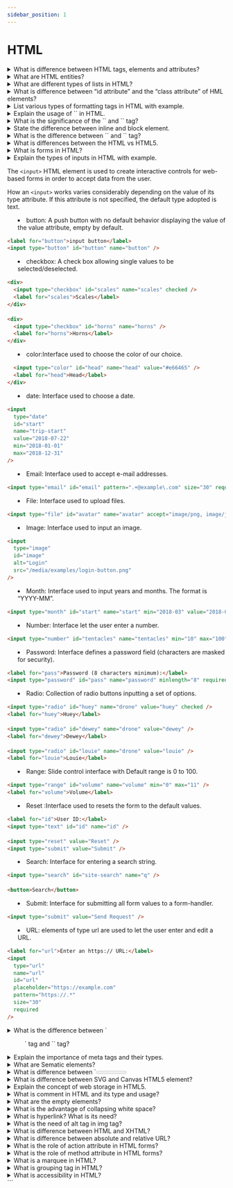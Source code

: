 ```yaml
---
sidebar_position: 1
---
```


# HTML

<details >
<summary>
What is difference between HTML tags, elements and attributes?
</summary>

### Html Elements:

An Html Element consists of an opening and closing tag with the content inserted in between:

For Example:

```html
<p>Content goes here...</p>
```

### Html tag:

The HTML tag is just an opening or closing entity.

For Example:

```html
<p></p>
```

![alt text](JFL1P.png)

### HTML attributes

An attribute defines a property for an element, consists of an attribute/value pair, and appears within the element’s start tag. An element’s start tag may contain any number of space separated attribute/value pairs.

```html
<a href="https://www.google.com">Visit Link</a>
```

</details>

<details >
<summary>
 What are HTML entities?
</summary>

### Entity

An HTML entity is a piece of text ("string") that begins with an ampersand (&) and ends with a semicolon (;). HTML entities are frequently used to display reserved characters (which would otherwise be interpreted as HTML code), and invisible characters (like non-breaking spaces). You can also use HTML character entities in place of other characters that are difficult to type with a standard keyboard.

### Reserved characters

Some special characters are reserved for use in HTML, meaning that your browser will parse them as HTML code. For example, if you use the less-than (<) sign, the browser interprets any text that follows as a tag.

To display these characters as text, replace them with their corresponding character entities.

```html
&amp;
<!-- Interpreted as the beginning of an entity or character reference '&' -->

&lt;
<!--Interpreted as the beginning of a  tag '<' -->

&gt;
<!--Interpreted as the ending of a tag '>' -->

&copy;
<!--Interpreted as the copyright sign '©'-->

&deg;
<!--Interpreted as the degree symbol '°'-->
```

</details>

<details >
<summary>
 What are different types of lists in HTML?
</summary>

## HTML List

HTML lists allow the content to follow a proper semantic structure. All the tags in the list require opening and closing tags.
There are 3 types of lists in HTML, namely:

- Unordered List
- Ordered List
- Description List

### Unordered list

Unordered List: An Unordered list is used to create a list of related items, in bulleted or unordered format.

```html
<ul>
  <li>Item1</li>
  <li>Item2</li>
  <li>Item3</li>
  ...
</ul>
```

## Ordered lists

The Ordered lists have an order which is either numerical or alphabetical.

```html
<ol>
  <li>Item1</li>
  <li>Item2</li>
  <li>Item3</li>
  ...
</ol>
```

## Description List

A description list is a type of list where each item has a description. It is also known as a definition list.

```html
<dl>
  <!--<dl>: It defines the start of the list.-->
  <dt>Code</dt>
  <!--<dt>: It defines a item.-->
  <dd>- Code all day!</dd>
  <!--<dd>: It defines the description of each item.-->
  <dt>Eat</dt>
  <dd>- Eat healthy food</dd>
  <dt>Sleep</dt>
  <dd>- Sleep soundly!</dd>
</dl>
```

</details>

<details >
<summary>
What is difference between “id attribute” and the “class attribute” of HML elements?
</summary>

In HTML, the "id" and "class" attributes are used to identify and style elements, but they have different purposes.

The "id" attribute is used to uniquely identify an element on a web page. Each "id" value should be unique within the HTML document. It is often used to target specific elements with CSS or JavaScript for styling or functionality.

On the other hand, the "class" attribute is used to group together elements that share a common purpose or style. Multiple elements can have the same "class" value, allowing them to be styled or targeted as a group using CSS or JavaScript.

In summary, "id" is used to uniquely identify a single element, while "class" is used to group multiple elements together.

</details>

<details >
<summary>
List various types of formatting tags in HTML with example.
</summary>

- `<b>` - Bold text
- `<strong>` - Important text
- `<i>` - Italic text
- `<em>` - Emphasized text
- `<mark>` - Marked text
- `<del>` - Deleted text
- `<ins>` - Inserted text
- `<strike>` - strike text
- `<u>` - underline text
- `<sub>` - Subscript text
- `<sup>` - Superscript text
- `<big>` - Big text (1 unit of base text size)
- `<small>` - Smaller text
- `<tt>` - browser's default monospace text

```html
<!--Text in Bold-->
<p><b>Bold Text</b></p>

<!--Text in Strong-->
<p><strong> Strong Text</strong></p>

<!--Text in Italics-->
<p><i>The Text inside italic Tag</i></p>

<!--Text in Emphasize-->
<p><em>Emphasized Text</em></p>

<!-- small text -->
<small>The text inside small Tag</small>

<!-- Big text-->
<big>The text inside big Tag</big>

<!--Text in Superscript-->
superscript <sup>Text</sup>

<!--Text in Subscript-->
subscript<sub>Text</sub>

<!--Deleting andText in Insert-->
<p>
  The TajMahal is located in
  <del>Bombay</del>
  <ins>Agra</ins>
</p>

<!--Text in Highlight-->
<mark>Highlighted Text</mark>

<!-- monospace text -->
<tt>Monospace text</tt>

<!-- underline text -->
<u>underline text</u>
```

</details>

<details >
<summary>
Explain the usage of `<!DOCTYPE>` in HTML.
</summary>

### `<!DOCTYPE>`

tag is used to inform the browser about the version of HTML used in the document. It is called as the document type declaration (DTD). Technically <! DOCTYPE > is not a tag/element, it just an instruction to the browser about the document type.

</details>

<details >
<summary>
What is the significance of the `<head>` and `<body>` tag?
</summary>
                    Lorem ipsum dolor, sit amet consectetur adipisicing elit. Laboriosam fuga qui nesciunt ipsa eius laborum repudiandae aut dignissimos voluptatum, perspiciatis molestias numquam iste, dolores veniam. Aliquam, pariatur dolore quia non explicabo eius! Pariatur omnis quam quo molestias sequi, non quod consequatur beatae rem blanditiis inventore ratione quisquam aspernatur facere vel?

</details>

<details >
<summary>
 State the difference between inline and block element.
</summary>

## Block elements:

They consume the entire width available irrespective of their sufficiency. They always start in a new line and have top and bottom margins. It does not contain any other elements next to it.

#### Examples of Block elements:

- `<h1>-<h6>`
- `<div>`
- `<hr>`
- `<li>`
- `<ul>`
- `<ol>`
- `<p>`
- `<table>`

#### Semantic block elements:

- `<header>`
- `<main>`
- `<section> `
- `<footer>`
- `<nav>`
- `<article>`
- `<aside>`

## Inline elements:

Inline elements occupy only enough width that is sufficient to it and allows other elements next to it which are inline. Inline elements don’t start from a new line and don’t have top and bottom margins as block elements have.

#### Examples of Inline elements:

- `<a>`
- `<b>`
- `<br>`
- `<script>`
- `<input>`
- `<img>`
- `<span>`
- `<label>`
</details>

<details >
<summary>
What is the difference between `<link>` and `<a.>`  tag?
</summary>

## `<link>` Tag:

This tag is used to establish a connection/relationship between the current document and some external resources that are associated with the webpage. The resource could be a CSS file, an icon used in the site, a manifest, etc.

It has certain attributes some of mostly used are the following.

- href= "URL"
- media= "media_query/media_type"
- rel= "relationship_with_resource"
- size= "HeightxWidth"
- type= "MIME_TYPE"

### Example:

```html
<html>
  <head>
    <title>Link Tag</title>
    <link rel="stylesheet" href="./externalResource.css" />
  </head>
  <body></body>
</html>
```

## `<a>` Tag:

This anchor tag establishes a hyperlink to an external or internal document of HTML, an address like email or telephone, and some kind of external URL address.

### Some of the commonly used attributes are:-

- href="URL"
- target="some_browsing_context"
- download="filename.ext"
- ping="URL"

### Example:

```html
<a href="https://www.google.com" target="_blank"> anchor tag </a>
```

</details>

<details >
<summary>
What is differences between the HTML vs HTML5.
</summary>

- HTML

HTML stands for Hyper Text Markup Language. It is used to design web pages using a markup language. HTML is a combination of Hypertext and Markup language

- HTML5

HTML 5 is the fifth and current version of HTML. It has improved the markup available for documents and has introduced application programming interfaces(API) and Document Object Model(DOM). It has introduced various new features like drag and drop, geo-location services

<table>
<col>
<col>
<thead>
<tr>
<th>HTML</th>
<th>HTML5</th>
</tr>
</thead>
<tbody>
<tr>
<td>It didn’t support audio and video without the use of flash player support.</td>
<td >It supports audio and video controls with the use of &lt;audio&gt; and &lt;video&gt; tags.</td>
</tr>
<tr>
<td>It uses cookies to store temporary data.td>
<td >It uses SQL databases and application cache to store offline data.</td>
</tr>
<tr>
<td >Does not allow JavaScript to run in the browser.</span></td>
<td >Allows JavaScript to run in the background. This is possible due to JS Web worker API in HTML5.</td>
</tr>
<tr>
<td >Vector graphics are possible in HTML with the help of various technologies such as VML, Silver-light, Flash, etc.</td>
<td >Vector graphics are additionally an integral part of HTML5 like SVG and Canvas.</td>
</tr>
<tr>
<td >It does not allow drag and drop effects.</td>
<td >It allows drag and drop effects.</td>
</tr>

<tr>
<td >It works with all old browsers.</td>
<td >It supported by all new browser like Firefox, Mozilla, Chrome, Safari, etc.</td>
</tr>
<tr>
<td >&lt;HTML&gt;,&lt;Body&gt; , and &lt;Head&gt; tags are mandatory while writing a HTML code.</td>
<td >These tags can be omitted while writing HTML code.</td>
</tr>

<tr>
<td >Elements like nav, header were not present.</td>
<td >New element for web structure like nav, header, footer etc.</td>
</tr>

<tr>
<td >It is almost impossible to get true GeoLocation of user with the help of browser.</td>
<td >One can track the GeoLocation of a user easily by using JS GeoLocation API.</td>
</tr>

</tbody>
</table>
</table>

</details>

<details >
<summary>
What is forms in HTML?
</summary>

HTML Form is a document that stores information of a user on a web server using interactive controls. An HTML form contains different kinds of information such as username, password, contact number, email id, etc.
The elements used in an HTML form are the check box, input box, radio buttons, submit buttons, etc. Using these elements the information of a user is submitted on a web server.

Example:

```html
<!DOCTYPE html>
<html>
  <body>
    <form>
      Username:<br />
      <input type="text" name="username" />
      <br />
      Email id:<br />
      <input type="text" name="email_id" />
      <br /><br />
      <input type="submit" value="Submit" />
    </form>
  </body>
</html>
```

</details>

<details >
<summary>
Explain the types of inputs in HTML with example.

The `<input>` HTML element is used to create interactive controls for web-based forms in order to accept data from the user.

How an `<input>` works varies considerably depending on the value of its type attribute. If this attribute is not specified, the default type adopted is text.

- button: A push button with no default behavior displaying the value of the value attribute, empty by default.

```html
<label for="button">input button</label>
<input type="button" id="button" name="button" />
```

- checkbox: A check box allowing single values to be selected/deselected.

```html
<div>
  <input type="checkbox" id="scales" name="scales" checked />
  <label for="scales">Scales</label>
</div>

<div>
  <input type="checkbox" id="horns" name="horns" />
  <label for="horns">Horns</label>
</div>
```

- color:Interface used to choose the color of our choice.

```html
  <input type="color" id="head" name="head" value="#e66465" />
  <label for="head">Head</label>
</div>
```

- date: Interface used to choose a date.

```html
<input
  type="date"
  id="start"
  name="trip-start"
  value="2018-07-22"
  min="2018-01-01"
  max="2018-12-31"
/>
```

- Email: Interface used to accept e-mail addresses.

```html
<input type="email" id="email" pattern=".+@example\.com" size="30" required />
```

- File: Interface used to upload files.

```html
<input type="file" id="avatar" name="avatar" accept="image/png, image/jpeg" />
```

- Image: Interface used to input an image.

```html
<input
  type="image"
  id="image"
  alt="Login"
  src="/media/examples/login-button.png"
/>
```

- Month: Interface used to input years and months. The format is “YYYY-MM”.

```html
<input type="month" id="start" name="start" min="2018-03" value="2018-05" />
```

- Number: Interface let the user enter a number.

```html
<input type="number" id="tentacles" name="tentacles" min="10" max="100" />
```

- Password: Interface defines a password field (characters are masked for security).

```html
<label for="pass">Password (8 characters minimum):</label>
<input type="password" id="pass" name="password" minlength="8" required />
```

- Radio: Collection of radio buttons inputting a set of options.

```html
<input type="radio" id="huey" name="drone" value="huey" checked />
<label for="huey">Huey</label>

<input type="radio" id="dewey" name="drone" value="dewey" />
<label for="dewey">Dewey</label>

<input type="radio" id="louie" name="drone" value="louie" />
<label for="louie">Louie</label>
```

- Range: Slide control interface with Default range is 0 to 100.

```html
<input type="range" id="volume" name="volume" min="0" max="11" />
<label for="volume">Volume</label>
```

- Reset :Interface used to resets the form to the default values.

```html
<label for="id">User ID:</label>
<input type="text" id="id" name="id" />

<input type="reset" value="Reset" />
<input type="submit" value="Submit" />
```

- Search: Interface for entering a search string.

```html
<input type="search" id="site-search" name="q" />

<button>Search</button>
```

- Submit: Interface for submitting all form values to a form-handler.

```html
<input type="submit" value="Send Request" />
```

- URL: elements of type url are used to let the user enter and edit a URL.

```html
<label for="url">Enter an https:// URL:</label>
<input
  type="url"
  name="url"
  id="url"
  placeholder="https://example.com"
  pattern="https://.*"
  size="30"
  required
/>
```

</summary>

</details>

<details >
<summary>
What is the difference between `<figure>` tag and `<img>` tag?
</summary>
 
`<figure>` tag is used to semantically organize the content of images, videos, audios or even charts or tables, block of codes in the HTML document.

```html
<figure>
  <img src="url" />
  <figcaption>content</figcaption>
</figure>
```

figcaption: This tag is used to set the caption to the image. It is optional to use.

HTML `<img>` tag is used to add image or to set the background in the webpage/website. Nowadays website does not directly add images to a web page, as the images are linked to web pages by using the <img> tag which holds space for the image.

```html
<img src="url" alt="some_text" />
```

</details>

<details >
<summary>
Explain the importance of meta tags and their types.
</summary>

Meta tags are pieces of information you use to tell the search engines and those viewing your site more about your page and the information it contains. Meta tags include:

- Title tags: the title of your page, which should be unique for every page you publish
- Meta description: a description of the content on the page
- Viewport tag: impacts how your content appears on mobile devices

- Robots: can be used to indicate content that you want a “noindex” or a “nofollow”
- Hreflang tags: allows the search engine to identify the language and country you want content displayed for when you have an international audience
- Canonical tags: used to specify the primary or principle version of the page
- Open graph tags: used to specify which assets show up in title and image by default when sharing links on social sites
- Content type: impacts how your page is rendered in the browser

Meta tags are brief snippets of text designed to describe a page’s content. these tags do not appear visibly on the page; rather, they are embedded in the page’s source code. Search engines are the ones that read and interpret these tags, aiding them in comprehending the subject matter of the page.

</details>

<details >
<summary>
What are Sematic elements?
</summary>
A semantic element clearly describes its meaning to both the browser and the developer.

Examples of non-semantic elements: `<div>` and `<span>` - Tells nothing about its content.

Examples of semantic elements: `<form>`, `<table>`, and `<article>` - Clearly defines its content.

</details>

<details >
<summary>
What is difference between `<meter>` tag and `<progress>` tag?
</summary>
- Progress tag: This tag is used to represent a progress bar on the webpage in order to show the progress of a task. Some uses of the progress bar include showing the file upload/download progress on a website.

```html
<progress value="50" max="200"></progress>
```

- Meter Tag: A Meter tag is also known as a gauge and basically defines a scale for the measurement of data within a specified range. The uses of a meter tag may include the fuel left in the tank, the temperature of an object, etc.

```html
<meter value="50" max="200" min="20"></meter>
```

</details>

<details >
<summary>
What is difference between SVG and Canvas HTML5 element?
</summary>

- Scalable Vector Graphics (SVG) is an XML-based image format used to define two-dimensional vector-based graphics for the web. Unlike raster images (Ex .jpg, .gif, .png, etc.),
  a vector image can be scaled up or down to any extent without losing the image quality. An SVG image is drawn out using a series of statements that follow the XML schema — that means SVG images can be created and edited with any text editor, such as Notepad.

</details>

<details >
<summary>
Explain the concept of web storage in HTML5.
</summary>
                    Lorem ipsum dolor, sit amet consectetur adipisicing elit. Laboriosam fuga qui nesciunt ipsa eius laborum repudiandae aut dignissimos voluptatum, perspiciatis molestias numquam iste, dolores veniam. Aliquam, pariatur dolore quia non explicabo eius! Pariatur omnis quam quo molestias sequi, non quod consequatur beatae rem blanditiis inventore ratione quisquam aspernatur facere vel?

</details>

<details >
<summary>
What is comment in HTML and its type and usage?
</summary>
                    Lorem ipsum dolor, sit amet consectetur adipisicing elit. Laboriosam fuga qui nesciunt ipsa eius laborum repudiandae aut dignissimos voluptatum, perspiciatis molestias numquam iste, dolores veniam. Aliquam, pariatur dolore quia non explicabo eius! Pariatur omnis quam quo molestias sequi, non quod consequatur beatae rem blanditiis inventore ratione quisquam aspernatur facere vel?

</details>

<details >
<summary>
What are the empty elements?
</summary>
                    Lorem ipsum dolor, sit amet consectetur adipisicing elit. Laboriosam fuga qui nesciunt ipsa eius laborum repudiandae aut dignissimos voluptatum, perspiciatis molestias numquam iste, dolores veniam. Aliquam, pariatur dolore quia non explicabo eius! Pariatur omnis quam quo molestias sequi, non quod consequatur beatae rem blanditiis inventore ratione quisquam aspernatur facere vel?

</details>

<details >
<summary>
What is the advantage of collapsing white space?
</summary>
                    Lorem ipsum dolor, sit amet consectetur adipisicing elit. Laboriosam fuga qui nesciunt ipsa eius laborum repudiandae aut dignissimos voluptatum, perspiciatis molestias numquam iste, dolores veniam. Aliquam, pariatur dolore quia non explicabo eius! Pariatur omnis quam quo molestias sequi, non quod consequatur beatae rem blanditiis inventore ratione quisquam aspernatur facere vel?

</details>

<details >
<summary>
What is hyperlink? What is its need?
</summary>
                    Lorem ipsum dolor, sit amet consectetur adipisicing elit. Laboriosam fuga qui nesciunt ipsa eius laborum repudiandae aut dignissimos voluptatum, perspiciatis molestias numquam iste, dolores veniam. Aliquam, pariatur dolore quia non explicabo eius! Pariatur omnis quam quo molestias sequi, non quod consequatur beatae rem blanditiis inventore ratione quisquam aspernatur facere vel?

</details>

<details >
<summary>
What is the need of alt tag in img tag?
</summary>
                    Lorem ipsum dolor, sit amet consectetur adipisicing elit. Laboriosam fuga qui nesciunt ipsa eius laborum repudiandae aut dignissimos voluptatum, perspiciatis molestias numquam iste, dolores veniam. Aliquam, pariatur dolore quia non explicabo eius! Pariatur omnis quam quo molestias sequi, non quod consequatur beatae rem blanditiis inventore ratione quisquam aspernatur facere vel?

</details>

<details >
<summary>
What is difference between HTML and XHTML?
</summary>
                    Lorem ipsum dolor, sit amet consectetur adipisicing elit. Laboriosam fuga qui nesciunt ipsa eius laborum repudiandae aut dignissimos voluptatum, perspiciatis molestias numquam iste, dolores veniam. Aliquam, pariatur dolore quia non explicabo eius! Pariatur omnis quam quo molestias sequi, non quod consequatur beatae rem blanditiis inventore ratione quisquam aspernatur facere vel?

</details>

<details >
<summary>
What is difference between absolute and relative URL?
</summary>
                    Lorem ipsum dolor, sit amet consectetur adipisicing elit. Laboriosam fuga qui nesciunt ipsa eius laborum repudiandae aut dignissimos voluptatum, perspiciatis molestias numquam iste, dolores veniam. Aliquam, pariatur dolore quia non explicabo eius! Pariatur omnis quam quo molestias sequi, non quod consequatur beatae rem blanditiis inventore ratione quisquam aspernatur facere vel?

</details>

<details >
<summary>
What is the role of action attribute in HTML forms?
</summary>
                    Lorem ipsum dolor, sit amet consectetur adipisicing elit. Laboriosam fuga qui nesciunt ipsa eius laborum repudiandae aut dignissimos voluptatum, perspiciatis molestias numquam iste, dolores veniam. Aliquam, pariatur dolore quia non explicabo eius! Pariatur omnis quam quo molestias sequi, non quod consequatur beatae rem blanditiis inventore ratione quisquam aspernatur facere vel?

</details>

<details >
<summary>
What is the role of method attribute in HTML forms?
</summary>
                    Lorem ipsum dolor, sit amet consectetur adipisicing elit. Laboriosam fuga qui nesciunt ipsa eius laborum repudiandae aut dignissimos voluptatum, perspiciatis molestias numquam iste, dolores veniam. Aliquam, pariatur dolore quia non explicabo eius! Pariatur omnis quam quo molestias sequi, non quod consequatur beatae rem blanditiis inventore ratione quisquam aspernatur facere vel?

</details>

<details >
<summary>
What is a marquee in HTML?
</summary>
                    Lorem ipsum dolor, sit amet consectetur adipisicing elit. Laboriosam fuga qui nesciunt ipsa eius laborum repudiandae aut dignissimos voluptatum, perspiciatis molestias numquam iste, dolores veniam. Aliquam, pariatur dolore quia non explicabo eius! Pariatur omnis quam quo molestias sequi, non quod consequatur beatae rem blanditiis inventore ratione quisquam aspernatur facere vel?

</details>

<details >
<summary>
 What is grouping tag in HTML?
</summary>
                    Lorem ipsum dolor, sit amet consectetur adipisicing elit. Laboriosam fuga qui nesciunt ipsa eius laborum repudiandae aut dignissimos voluptatum, perspiciatis molestias numquam iste, dolores veniam. Aliquam, pariatur dolore quia non explicabo eius! Pariatur omnis quam quo molestias sequi, non quod consequatur beatae rem blanditiis inventore ratione quisquam aspernatur facere vel?

</details>

<details >
<summary>
 What is accessibility in HTML?
</summary>
                    Lorem ipsum dolor, sit amet consectetur adipisicing elit. Laboriosam fuga qui nesciunt ipsa eius laborum repudiandae aut dignissimos voluptatum, perspiciatis molestias numquam iste, dolores veniam. Aliquam, pariatur dolore quia non explicabo eius! Pariatur omnis quam quo molestias sequi, non quod consequatur beatae rem blanditiis inventore ratione quisquam aspernatur facere vel?

</details>
```
